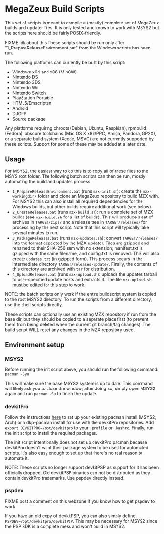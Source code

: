# MegaZeux Build Scripts

This set of scripts is meant to compile a (mostly) complete set of MegaZeux
builds and updater files. It is only tested and known to work with MSYS2 but
the scripts here should be fairly POSIX-friendly.

FIXME idk about this
These scripts should be run only after "1_PrepareReleaseEnvironment.bat"
from the Windows scripts has been run.

The following platforms can currently be built by this script:

- Windows x64 and x86 (MinGW)
- Nintendo DS
- Nintendo 3DS
- Nintendo Wii
- Nintendo Switch
- PlayStation Portable
- HTML5/Emscripten
- Android
- DJGPP
- Source package

Any platforms requiring chroots (Debian, Ubuntu, Raspbian), rpmbuild (Fedora),
obscure toolchains (Mac OS X x86/PPC, Amiga, Pandora, GP2X), or a separate build
system (Xcode, MSVC) are not currently supported by these scripts. Support for
some of these may be added at a later date.

## Usage
For MSYS2, the easiest way to do this is to copy all of these files to the MSYS
root folder. The following batch scripts can then be run, mostly automating the
build and updates process.

- `1_PrepareReleaseEnvironment.bat` (runs `mzx-init.sh`): create the `mzx-workingdir/`
  folder and clone an MegaZeux repository to build MZX with. For MSYS2 this can
  also install all required dependencies for the Windows builds, but other builds
  require additional work (see below).
- `2_CreateReleases.bat` (runs `mzx-build.sh`): run a complete set of MZX builds
  (see `mzx-build.sh` for a list of builds). This will produce a set of archives
  in `TARGET/zips/` and a release tree in `TARGET/releases/` for processing by
  the next script. Note that this script will typically take several minutes to run.
- `3_PackageReleases.bat` (runs `mzx-updates.sh`): convert `TARGET/releases/`
  into the format expected by the MZX updater. Files are gzipped and renamed to
  their SHA-256 sum with no extension; manifest.txt is gzipped with the same filename,
  and config.txt is removed. This will also create `updates.txt` (in gzipped form).
  This process occurs in the intermediate directory `TARGET/releases-update/`.
  Finally, the contents of this directory are archived with `tar` for distribution.
- `4_UploadReleases.bat` (runs `mzx-upload.sh`): uploads the updates tarball to
  user-specified update hosts and extracts it. The file `mzx-upload.sh` must be
  edited for this step to work.

NOTE: the batch scripts only work if the entire buildscript system is copied to
the root MSYS2 directory. To run the scripts from a different directory, use the
shell scripts directly.

These scripts can optionally use an existing MZX repository if run from the base
dir, but they should be copied to a separate place first (to prevent them from
being deleted when the current git branch/tag changes). The build script WILL
reset any changes in the MZX repository used.

## Environment setup

### MSYS2

Before running the init script above, you should run the following command:
`pacman -Syu`

This will make sure the base MSYS2 system is up to date. This command will likely
ask you to close the window; after doing so, simply open MSYS2 again and run
`pacman -Su` to finish the update.

### devkitPro

Follow the instructions [here](https://devkitpro.org/wiki/devkitPro_pacman) to
set up your existing pacman install (MSYS2, Arch) or a dkp-pacman install for
use with the devkitPro repositories. Add `export DEVKITPRO=/opt/devkitpro` to
your `.profile` or `.bashrc`. Finally, run the init script to install the
required packages.

The init script intentionally does not set up devkitPro pacman because devkitPro
doesn't want their package system to be used for automated scripts. It's also
easy enough to set up that there's no real reason to automate it.

NOTE:
These scripts no longer support devkitPSP as support for it has been officially
dropped. Old devkitPSP binaries can not be distributed as they contain devkitPro
trademarks. Use pspdev directly instead.

### pspdev

FIXME post a comment on this webzone if you know how to get pspdev to work

If you have an old copy of devkitPSP, you can also simply define
`PSPDEV=/opt/devkitpro/devkitPSP`. This may be necessary for MSYS2 since the
PSP SDK is a complete mess and won't build in MSYS2.
